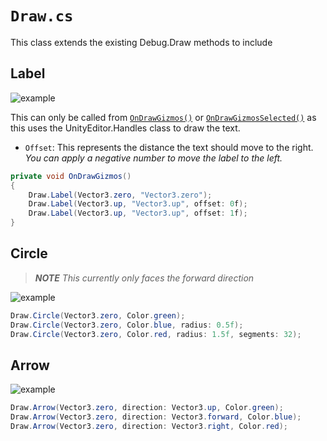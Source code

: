 ﻿# `Draw.cs`
This class extends the existing Debug.Draw methods to include
## Label

![example](../Images/draw-label.png)

This can only be called from [`OnDrawGizmos()`](https://docs.unity3d.com/6000.0/Documentation/ScriptReference/MonoBehaviour.OnDrawGizmos.html)
or [`OnDrawGizmosSelected()`](https://docs.unity3d.com/6000.0/Documentation/ScriptReference/MonoBehaviour.OnDrawGizmosSelected.html) as this uses the UnityEditor.Handles class to draw
the text.
- `Offset`: This represents the distance the text should move to the right. _You can apply a negative number to move the
  label to the left._
```csharp
private void OnDrawGizmos()
{
    Draw.Label(Vector3.zero, "Vector3.zero");
    Draw.Label(Vector3.up, "Vector3.up", offset: 0f);
    Draw.Label(Vector3.up, "Vector3.up", offset: 1f);
}
```
## Circle
> _**NOTE** This currently only faces the forward direction_

![example](../Images/draw-circle.png)

```csharp
Draw.Circle(Vector3.zero, Color.green);
Draw.Circle(Vector3.zero, Color.blue, radius: 0.5f);
Draw.Circle(Vector3.zero, Color.red, radius: 1.5f, segments: 32);
```
## Arrow

![example](../Images/draw-arrow.png)

```csharp
Draw.Arrow(Vector3.zero, direction: Vector3.up, Color.green);
Draw.Arrow(Vector3.zero, direction: Vector3.forward, Color.blue);
Draw.Arrow(Vector3.zero, direction: Vector3.right, Color.red);
```